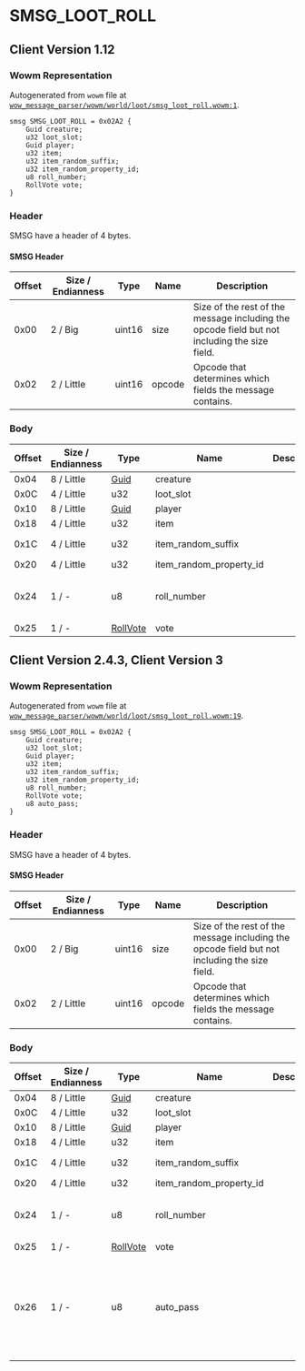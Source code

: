 # SMSG_LOOT_ROLL

## Client Version 1.12

### Wowm Representation

Autogenerated from `wowm` file at [`wow_message_parser/wowm/world/loot/smsg_loot_roll.wowm:1`](https://github.com/gtker/wow_messages/tree/main/wow_message_parser/wowm/world/loot/smsg_loot_roll.wowm#L1).
```rust,ignore
smsg SMSG_LOOT_ROLL = 0x02A2 {
    Guid creature;
    u32 loot_slot;
    Guid player;
    u32 item;
    u32 item_random_suffix;
    u32 item_random_property_id;
    u8 roll_number;
    RollVote vote;
}
```
### Header

SMSG have a header of 4 bytes.

#### SMSG Header

| Offset | Size / Endianness | Type   | Name   | Description |
| ------ | ----------------- | ------ | ------ | ----------- |
| 0x00   | 2 / Big           | uint16 | size   | Size of the rest of the message including the opcode field but not including the size field.|
| 0x02   | 2 / Little        | uint16 | opcode | Opcode that determines which fields the message contains.|

### Body

| Offset | Size / Endianness | Type | Name | Description | Comment |
| ------ | ----------------- | ---- | ---- | ----------- | ------- |
| 0x04 | 8 / Little | [Guid](../types/packed-guid.md) | creature |  |  |
| 0x0C | 4 / Little | u32 | loot_slot |  |  |
| 0x10 | 8 / Little | [Guid](../types/packed-guid.md) | player |  |  |
| 0x18 | 4 / Little | u32 | item |  |  |
| 0x1C | 4 / Little | u32 | item_random_suffix |  | vmangos/mangoszero: not used ? |
| 0x20 | 4 / Little | u32 | item_random_property_id |  |  |
| 0x24 | 1 / - | u8 | roll_number |  | vmangos/cmangos/mangoszero: 0: Need for: `item_name` > 127: you passed on: `item_name`      Roll number |
| 0x25 | 1 / - | [RollVote](rollvote.md) | vote |  |  |

## Client Version 2.4.3, Client Version 3

### Wowm Representation

Autogenerated from `wowm` file at [`wow_message_parser/wowm/world/loot/smsg_loot_roll.wowm:19`](https://github.com/gtker/wow_messages/tree/main/wow_message_parser/wowm/world/loot/smsg_loot_roll.wowm#L19).
```rust,ignore
smsg SMSG_LOOT_ROLL = 0x02A2 {
    Guid creature;
    u32 loot_slot;
    Guid player;
    u32 item;
    u32 item_random_suffix;
    u32 item_random_property_id;
    u8 roll_number;
    RollVote vote;
    u8 auto_pass;
}
```
### Header

SMSG have a header of 4 bytes.

#### SMSG Header

| Offset | Size / Endianness | Type   | Name   | Description |
| ------ | ----------------- | ------ | ------ | ----------- |
| 0x00   | 2 / Big           | uint16 | size   | Size of the rest of the message including the opcode field but not including the size field.|
| 0x02   | 2 / Little        | uint16 | opcode | Opcode that determines which fields the message contains.|

### Body

| Offset | Size / Endianness | Type | Name | Description | Comment |
| ------ | ----------------- | ---- | ---- | ----------- | ------- |
| 0x04 | 8 / Little | [Guid](../types/packed-guid.md) | creature |  |  |
| 0x0C | 4 / Little | u32 | loot_slot |  |  |
| 0x10 | 8 / Little | [Guid](../types/packed-guid.md) | player |  |  |
| 0x18 | 4 / Little | u32 | item |  |  |
| 0x1C | 4 / Little | u32 | item_random_suffix |  | vmangos/mangoszero: not used ? |
| 0x20 | 4 / Little | u32 | item_random_property_id |  |  |
| 0x24 | 1 / - | u8 | roll_number |  | vmangos/cmangos/mangoszero: 0: Need for: `item_name` > 127: you passed on: `item_name`      Roll number |
| 0x25 | 1 / - | [RollVote](rollvote.md) | vote |  |  |
| 0x26 | 1 / - | u8 | auto_pass |  | mangosone/arcemu sets to 0.<br/>mangosone: auto pass on loot<br/>arcemu: possibly related to disenchanting of loot<br/>azerothcore: 1: 'You automatically passed on: %s because you cannot loot that item.' - Possibly used in need before greed |

